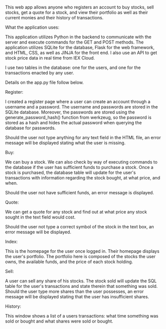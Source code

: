 
This web app allows anyone who registers an account to buy stocks, sell stocks, get a quote for a stock, and view their portfolio as well as their current monies and their history of transactions. 

What the application uses:

This application utilizes Python in the backend to communicate with the server and execute commands for the GET and POST methods. The application utilizes SQLite for the database, Flask for the web framework, and HTML, CSS, as well as JINJA for the front end. I also use an API to get stock price data in real time from IEX Cloud.

I use two tables in the database: one for the users, and one for the transactions enacted by any user.



Details on the app.py file follow below.


Register:

I created a register page where a user can create an account through a username and a password. The username and passwords are stored in the SQLite database. Moreover, the passwords are stored using the generate_password_hash() function from werkzeug, so the password is stored as a hash and hides the actual password when querying the database for passwords. 

Should the user not type anything for any text field in the HTML file, an error message will be displayed stating what the user is missing. 



Buy:

We can buy a stock. We can also check by way of executing commands to the database if the user has sufficient funds to purchase a stock. Once a stock is purchased, the database table will update for the user's transactions with information regarding the stock bought, at what price, and when.

Should the user not have sufficient funds, an error message is displayed.




Quote:

We can get a quote for any stock and find out at what price any stock sought in the text field would cost.

Should the user not type a correct symbol of the stock in the text box, an error message will be displayed. 




Index:

This is the homepage for the user once logged in. Their homepage displays the user's portfolio. The portfolio here is composed of the stocks the user owns, the available funds, and the price of each stock holding.




Sell:

A user can sell any share of his stocks. The stock sold will update the SQL table for the user's transactions and state therein that something was sold. Should the user type more shares than the user possesses, an error message will be displayed stating that the user has insufficient shares. 





History:

This window shows a list of a users transactions: what time something was sold or bought and what shares were sold or bought.

